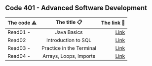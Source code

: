 Code 401 - Advanced Software Development
-------------------------------------------------------


| The code  ⚠️  | The title 📋| The link  🔗   |
| :---        |    :----:   |          ---: |
|  Read01 -     | Java Basics      |     [Link](https://mohd-saqr.github.io/reading-notes/Read01)  |
| Read02    |    Introduction to SQL    | [Link](https://mohd-saqr.github.io/reading-notes/Readme02)     |
|  Read03 -     |  Practice in the Terminal     |    [Link](https://mohd-saqr.github.io/reading-notes/Readme03)   |
|  Read04 -     |  Arrays, Loops, Imports     |    [Link](https://mohd-saqr.github.io/reading-notes/Read04)   |





